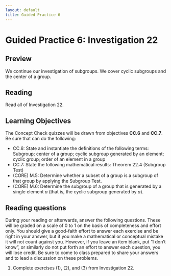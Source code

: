 ```yaml
---
layout: default
title: Guided Practice 6
---
```

# Guided Practice 6: Investigation 22

## Preview

We continue our investigation of subgroups. We cover cyclic subgroups and the center of a group. 
 
## Reading

Read all of Investigation 22. 

## Learning Objectives 

The Concept Check quizzes will be drawn from objectives __CC.6__ and __CC.7__. Be sure that can do the following:

+ CC.6: State and instantiate the definitions of the following terms: Subgroup; center of a group; cyclic subgroup generated by an element; cyclic group; order of an element in a group
+ CC.7: State the following mathematical results: Theorem 22.4 (Subgroup Test)
+ (CORE) M.5: Determine whether a subset of a group is a subgroup of that group by applying the Subgroup Test.
+ (CORE) M.6: Determine the subgroup of a group that is generated by a single element $a$ (that is, the cyclic subgroup generated by $a$).


## Reading questions

During your reading or afterwards, answer the following questions. These will be graded on a scale of 0 to 1 on the basis of completeness and effort only. You should give a good-faith effort to answer each exercise and be right in your answer, but if you make a mathematical or conceptual mistake it will not count against you. However, if you leave an item blank, put “I don’t know”, or similarly do not put forth an effort to answer each question, you will lose credit. Be sure to come to class prepared to share your answers and to lead a discussion on these problems.

1. Complete exercises (1), (2), and (3) from Investigation 22.
